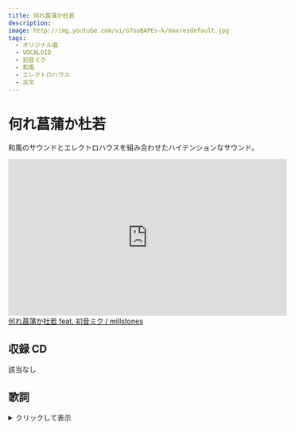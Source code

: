 ```yaml
---
title: 何れ菖蒲か杜若
description:
image: http://img.youtube.com/vi/o7ooBAPEs-k/maxresdefault.jpg
tags:
  - オリジナル曲
  - VOCALOID
  - 初音ミク
  - 和風
  - エレクトロハウス
  - 古文
---
```


# 何れ菖蒲か杜若

和風のサウンドとエレクトロハウスを組み合わせたハイテンションなサウンド。

<iframe
  width="560"
  height="315"
  src="https://www.youtube.com/embed/o7ooBAPEs-k"
  frameborder="0"
  allow="autoplay; encrypted-media"
  allowfullscreen
></iframe>

<script
  type="application/javascript"
  src="https://embed.nicovideo.jp/watch/sm23801532/script?w=640&h=360"
></script>

<noscript>
  <a href="http://www.nicovideo.jp/watch/sm23801532">
    何れ菖蒲か杜若 feat. 初音ミク / millstones
  </a>
</noscript>

## 収録 CD

該当なし

## 歌詞

<details>
<summary>クリックして表示</summary>
行く春の風過ぐる辺  
麗しき男のありけるに  
楽しくもしどけなき性に  
業もなく日暮らし彷徨ひき

あ、あひなし　日次ぎこそ同じ  
この月も退屈せざるにや  
花衣　くはし女の二人  
其の日にぞ　たまたま逢ひき

あはや　あはや　美しなれや  
いみじきこと  
如何ばかり待ち侘びたる人の  
見付くるなれば　然れども此れ左右無し

何れ菖蒲か杜若  
夜さ見合ふ　然るべきにこそはありけめ  
恋ひ侘ぶこと　更にもあらず  
寄る人の見えぬも　すべなけなくに

敷き栲の黒髪の艶に  
曇り夜の惑ひし指先の  
茜さす君の惚るる顔も  
射干玉のいと果敢無かりし夢

あはや　あはや　いと辛きこと  
青き花の間に浮く月に問ふ  
あなや　いと難きこと  
応へることも　能はず

何れ菖蒲か杜若  
憎き人　如ならば去りやはあらぬ  
花を濡らし風に移ろふ  
兄の君の心は夜露の如し

何れ菖蒲か杜若  
うら恋し　思ふ人よ　幾許かなしや  
なれば去らむや　遠つ国へ  
未だ見ぬ　天雲の遥かなる国

</details>
